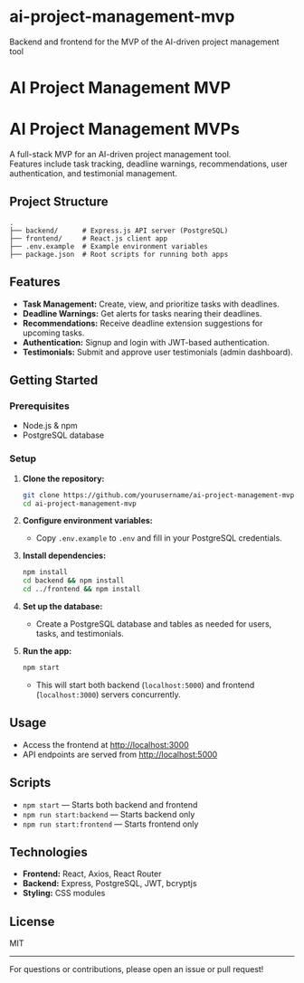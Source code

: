 # ai-project-management-mvp
Backend and frontend for the MVP of the AI-driven project management tool
# AI Project Management MVP

# AI Project Management MVPs

A full-stack MVP for an AI-driven project management tool.  
Features include task tracking, deadline warnings, recommendations, user authentication, and testimonial management.

## Project Structure

```
.
├── backend/      # Express.js API server (PostgreSQL)
├── frontend/     # React.js client app
├── .env.example  # Example environment variables
├── package.json  # Root scripts for running both apps
```

## Features

- **Task Management:** Create, view, and prioritize tasks with deadlines.
- **Deadline Warnings:** Get alerts for tasks nearing their deadlines.
- **Recommendations:** Receive deadline extension suggestions for upcoming tasks.
- **Authentication:** Signup and login with JWT-based authentication.
- **Testimonials:** Submit and approve user testimonials (admin dashboard).

## Getting Started

### Prerequisites

- Node.js & npm
- PostgreSQL database

### Setup

1. **Clone the repository:**
   ```sh
   git clone https://github.com/yourusername/ai-project-management-mvp.git
   cd ai-project-management-mvp
   ```

2. **Configure environment variables:**
   - Copy `.env.example` to `.env` and fill in your PostgreSQL credentials.

3. **Install dependencies:**
   ```sh
   npm install
   cd backend && npm install
   cd ../frontend && npm install
   ```

4. **Set up the database:**
   - Create a PostgreSQL database and tables as needed for users, tasks, and testimonials.

5. **Run the app:**
   ```sh
   npm start
   ```
   - This will start both backend (`localhost:5000`) and frontend (`localhost:3000`) servers concurrently.

## Usage

- Access the frontend at [http://localhost:3000](http://localhost:3000)
- API endpoints are served from [http://localhost:5000](http://localhost:5000)

## Scripts

- `npm start` — Starts both backend and frontend
- `npm run start:backend` — Starts backend only
- `npm run start:frontend` — Starts frontend only

## Technologies

- **Frontend:** React, Axios, React Router
- **Backend:** Express, PostgreSQL, JWT, bcryptjs
- **Styling:** CSS modules

## License

MIT

---

For questions or contributions, please open an issue or pull request!
